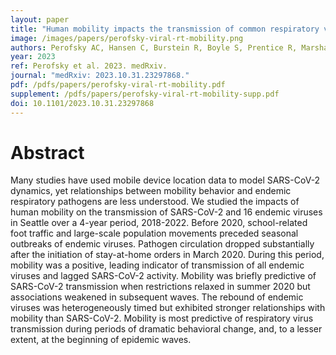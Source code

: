 ```yaml
---
layout: paper
title: "Human mobility impacts the transmission of common respiratory viruses: A modeling study of the Seattle metropolitan area"
image: /images/papers/perofsky-viral-rt-mobility.png
authors: Perofsky AC, Hansen C, Burstein R, Boyle S, Prentice R, Marshall C, Reinhart D, Capodanno B, Truong M, Schwabe-Fry K, Kuchta K, Pfau B, Acker Z, Lee J, Sibley TR, McDermot E, Rodriguez-Salas L, Stone J, Gamboa L, Han PD, Adler A, Waghmare A, Jackson ML, Famulare M, Shendure J, Bedford T, Chu HY, Englund JA, Starita LM, Viboud C.
year: 2023
ref: Perofsky et al. 2023. medRxiv.
journal: "medRxiv: 2023.10.31.23297868."
pdf: /pdfs/papers/perofsky-viral-rt-mobility.pdf
supplement: /pdfs/papers/perofsky-viral-rt-mobility-supp.pdf
doi: 10.1101/2023.10.31.23297868
---
```


# Abstract

Many studies have used mobile device location data to model SARS-CoV-2 dynamics, yet relationships between mobility behavior and endemic respiratory pathogens are less understood. We studied the impacts of human mobility on the transmission of SARS-CoV-2 and 16 endemic viruses in Seattle over a 4-year period, 2018-2022. Before 2020, school-related foot traffic and large-scale population movements preceded seasonal outbreaks of endemic viruses. Pathogen circulation dropped substantially after the initiation of stay-at-home orders in March 2020. During this period, mobility was a positive, leading indicator of transmission of all endemic viruses and lagged SARS-CoV-2 activity. Mobility was briefly predictive of SARS-CoV-2 transmission when restrictions relaxed in summer 2020 but associations weakened in subsequent waves. The rebound of endemic viruses was heterogeneously timed but exhibited stronger relationships with mobility than SARS-CoV-2. Mobility is most predictive of respiratory virus transmission during periods of dramatic behavioral change, and, to a lesser extent, at the beginning of epidemic waves.
